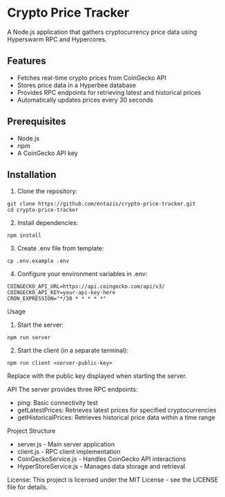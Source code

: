 # Crypto Price Tracker

A Node.js application that gathers cryptocurrency price data using Hyperswarm RPC and Hypercores.

## Features

- Fetches real-time crypto prices from CoinGecko API
- Stores price data in a Hyperbee database
- Provides RPC endpoints for retrieving latest and historical prices
- Automatically updates prices every 30 seconds

## Prerequisites

- Node.js
- npm
- A CoinGecko API key

## Installation

1. Clone the repository:
```
git clone https://github.com/entazis/crypto-price-tracker.git
cd crypto-price-tracker
```

2. Install dependencies:
```
npm install
```

3. Create .env file from template:
```
cp .env.example .env
```

4. Configure your environment variables in .env:
```
COINGECKO_API_URL=https://api.coingecko.com/api/v3/
COINGECKO_API_KEY=your-api-key-here
CRON_EXPRESSION="*/30 * * * * *"
```
Usage

1. Start the server:
```
npm run server
```

2. Start the client (in a separate terminal):
```
npm run client <server-public-key>
```
Replace <server-public-key> with the public key displayed when starting the server.

API
The server provides three RPC endpoints:

* ping: Basic connectivity test
* getLatestPrices: Retrieves latest prices for specified cryptocurrencies
* getHistoricalPrices: Retrieves historical price data within a time range

Project Structure
* server.js - Main server application
* client.js - RPC client implementation
* CoinGeckoService.js - Handles CoinGecko API interactions
* HyperStoreService.js - Manages data storage and retrieval

License:
This project is licensed under the MIT License - see the LICENSE file for details.
